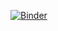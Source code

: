 [![Binder](https://mybinder.org/badge_logo.svg)](https://mybinder.org/v2/gh/fiorinoh/geomas.git/main)
